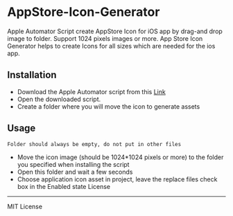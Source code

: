 # AppStore-Icon-Generator
Apple Automator Script create AppStore Icon for iOS app by drag-and drop image to folder. Support 1024 pixels images or more.
App Store Icon Generator helps to create Icons for all sizes which are needed for the ios app.

## Installation

  - Download the Apple Automator script from this [Link](https://github.com/user1man/appStore-Icon-Generator/blob/master/AppIconGenerator.workflow.zip?raw=true)
  - Open the downloaded script.
  - Create a folder where you will move the icon to generate assets

## Usage
`Folder should always be empty, do not put in other files`
  - Move the icon image (should be 1024*1024 pixels or more) to the folder you specified when installing the script
  - Open this folder and wait a few seconds
  - Choose application icon asset in project, leave the replace files check box in the Enabled state
License
----
MIT License
